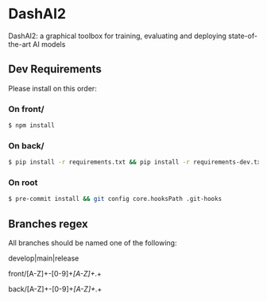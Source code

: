 # DashAI2
DashAI2: a graphical toolbox for training, evaluating and deploying state-of-the-art AI models

## Dev Requirements

Please install on this order:

### On front/

```bash
$ npm install
```

### On back/

```bash
$ pip install -r requirements.txt && pip install -r requirements-dev.txt
```

### On root

```bash
$ pre-commit install && git config core.hooksPath .git-hooks
```

## Branches regex

All branches should be named one of the following:

develop|main|release

front/[A-Z]+-[0-9]+_[A-Z]+_.+

back/[A-Z]+-[0-9]+_[A-Z]+_.+
